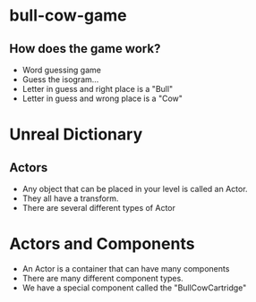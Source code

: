 # bull-cow-game

## How does the game work?

- Word guessing game
- Guess the isogram...
- Letter in guess and right place is a "Bull"
- Letter in guess and wrong place is a "Cow"

# Unreal Dictionary

## Actors

- Any object that can be placed in your level is called an Actor.
- They all have a transform.
- There are several different types of Actor

# Actors and Components

- An Actor is a container that can have many components
- There are many different component types.
- We have a special component called the "BullCowCartridge"
